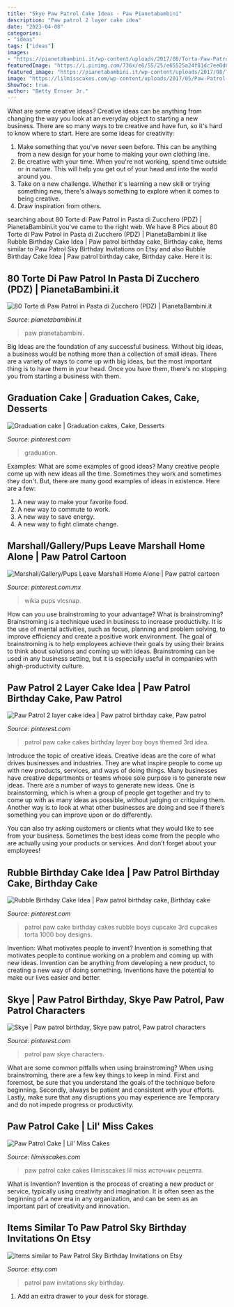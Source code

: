 ```yaml
---
title: "Skye Paw Patrol Cake Ideas - Paw Pianetabambini"
description: "Paw patrol 2 layer cake idea"
date: "2023-04-08"
categories:
- "ideas"
tags: ["ideas"]
images:
- "https://pianetabambini.it/wp-content/uploads/2017/08/Torta-Paw-Patrol-08.jpg"
featuredImage: "https://i.pinimg.com/736x/e6/55/25/e65525a24f81dc7ee0d0d74d7b86e23b--birthday-boys-birthday-cakes.jpg"
featured_image: "https://pianetabambini.it/wp-content/uploads/2017/08/Torta-Paw-Patrol-08.jpg"
image: "https://lilmisscakes.com/wp-content/uploads/2017/05/Paw-Patrol-Cake.jpg"
ShowToc: true
author: "Betty Ernser Jr."
---
```



What are some creative ideas?
Creative ideas can be anything from changing the way you look at an everyday object to starting a new business. There are so many ways to be creative and have fun, so it's hard to know where to start. Here are some ideas for creativity: 
1. Make something that you've never seen before. This can be anything from a new design for your home to making your own clothing line. 
2. Be creative with your time. When you're not working, spend time outside or in nature. This will help you get out of your head and into the world around you. 
3. Take on a new challenge. Whether it's learning a new skill or trying something new, there's always something to explore when it comes to being creative. 
4. Draw inspiration from others.

	

		
searching about 80 Torte di Paw Patrol in Pasta di Zucchero (PDZ) | PianetaBambini.it you've came to the right web. We have 8 Pics about 80 Torte di Paw Patrol in Pasta di Zucchero (PDZ) | PianetaBambini.it like Rubble Birthday Cake Idea | Paw patrol birthday cake, Birthday cake, Items similar to Paw Patrol Sky Birthday Invitations on Etsy and also Rubble Birthday Cake Idea | Paw patrol birthday cake, Birthday cake. Here it is:
		
    
## 80 Torte Di Paw Patrol In Pasta Di Zucchero (PDZ) | PianetaBambini.it

<img loading=lazy src="https://pianetabambini.it/wp-content/uploads/2017/08/Torta-Paw-Patrol-08.jpg" onerror="this.onerror=null;this.src='https://tse1.mm.bing.net/th?id=OIP.5FBpGwQxz4buBqS_5EdbjwHaJ4&amp;pid=15.1';" alt="80 Torte di Paw Patrol in Pasta di Zucchero (PDZ) | PianetaBambini.it">

_Source: pianetabambini.it_

>paw pianetabambini. 

	

Big Ideas are the foundation of any successful business. Without big ideas, a business would be nothing more than a collection of small ideas. There are a variety of ways to come up with big ideas, but the most important thing is to have them in your head. Once you have them, there's no stopping you from starting a business with them.

    
## Graduation Cake | Graduation Cakes, Cake, Desserts

<img loading=lazy src="https://i.pinimg.com/736x/fa/7e/be/fa7ebe144c2f3248366a39adb921a0b7.jpg" onerror="this.onerror=null;this.src='https://tse4.mm.bing.net/th?id=OIP.tyzty781ZBttVoSkaCqzoQHaJQ&amp;pid=15.1';" alt="Graduation cake | Graduation cakes, Cake, Desserts">

_Source: pinterest.com_

>graduation. 

	

Examples: What are some examples of good ideas?
Many creative people come up with new ideas all the time. Sometimes they work and sometimes they don't. But, there are many good examples of ideas in existence. Here are a few: 
1) A new way to make your favorite food. 
2) A new way to commute to work. 
3) A new way to save energy. 
4) A new way to fight climate change.

    
## Marshall/Gallery/Pups Leave Marshall Home Alone | Paw Patrol Cartoon

<img loading=lazy src="https://i.pinimg.com/736x/ab/a1/0c/aba10c21cf82d58e21d4ac391e37c353.jpg" onerror="this.onerror=null;this.src='https://tse2.mm.bing.net/th?id=OIP.7_DhKuInOJDbn4AD463nsAHaEK&amp;pid=15.1';" alt="Marshall/Gallery/Pups Leave Marshall Home Alone | Paw patrol cartoon">

_Source: pinterest.com.mx_

>wikia pups vlcsnap. 

	

How can you use brainstroming to your advantage?
What is brainstroming? Brainstroming is a technique used in business to increase productivity. It is the use of mental activities, such as focus, planning and problem solving, to improve efficiency and create a positive work environment. The goal of brainstroming is to help employees achieve their goals by using their brains to think about solutions and coming up with ideas. Brainstroming can be used in any business setting, but it is especially useful in companies with ahigh-productivity culture.

    
## Paw Patrol 2 Layer Cake Idea | Paw Patrol Birthday Cake, Paw Patrol

<img loading=lazy src="https://i.pinimg.com/736x/ba/e5/60/bae560c5dbc19d25d418e0629eedfb90---layer-cakes-paw-patrol.jpg" onerror="this.onerror=null;this.src='https://tse2.mm.bing.net/th?id=OIP.M3z7LjVtQIrzXG46bonnOwDcEs&amp;pid=15.1';" alt="Paw Patrol 2 layer cake idea | Paw patrol birthday cake, Paw patrol">

_Source: pinterest.com_

>patrol paw cake cakes birthday layer boy boys themed 3rd idea. 

	

Introduce the topic of creative ideas.
Creative ideas are the core of what drives businesses and industries. They are what inspire people to come up with new products, services, and ways of doing things. Many businesses have creative departments or teams whose sole purpose is to generate new ideas.
There are a number of ways to generate new ideas. One is brainstorming, which is when a group of people get together and try to come up with as many ideas as possible, without judging or critiquing them. Another way is to look at what other businesses are doing and see if there’s something you can improve upon or do differently.

You can also try asking customers or clients what they would like to see from your business. Sometimes the best ideas come from the people who are actually using your products or services. And don’t forget about your employees!

    
## Rubble Birthday Cake Idea | Paw Patrol Birthday Cake, Birthday Cake

<img loading=lazy src="https://i.pinimg.com/736x/e6/55/25/e65525a24f81dc7ee0d0d74d7b86e23b--birthday-boys-birthday-cakes.jpg" onerror="this.onerror=null;this.src='https://tse3.mm.bing.net/th?id=OIP.Al1zgI-umbKyqnDJJYcqPgHaJ3&amp;pid=15.1';" alt="Rubble Birthday Cake Idea | Paw patrol birthday cake, Birthday cake">

_Source: pinterest.com_

>patrol paw cake birthday cakes rubble boys cupcake 3rd cupcakes torta 1000 boy designs. 

	

Invention: What motivates people to invent?
Invention is something that motivates people to continue working on a problem and coming up with new ideas. Invention can be anything from developing a new product, to creating a new way of doing something. Inventions have the potential to make our lives easier and better.

    
## Skye | Paw Patrol Birthday, Skye Paw Patrol, Paw Patrol Characters

<img loading=lazy src="https://i.pinimg.com/736x/bb/e7/41/bbe741674ea164d7ca10bf490148f28e--skye-from-paw-patrol-paw-patrol-images.jpg" onerror="this.onerror=null;this.src='https://tse4.mm.bing.net/th?id=OIP.JFZfsSLb-UqdUgunYe5nIQHaJ4&amp;pid=15.1';" alt="Skye | Paw patrol birthday, Skye paw patrol, Paw patrol characters">

_Source: pinterest.com_

>patrol paw skye characters. 

	

What are some common pitfalls when using brainstroming?
When using brainstroming, there are a few key things to keep in mind. First and foremost, be sure that you understand the goals of the technique before beginning. Secondly, always be patient and consistent with your efforts. Lastly, make sure that any disruptions you may experience are Temporary and do not impede progress or productivity.

    
## Paw Patrol Cake | Lil&#039; Miss Cakes

<img loading=lazy src="https://lilmisscakes.com/wp-content/uploads/2017/05/Paw-Patrol-Cake.jpg" onerror="this.onerror=null;this.src='https://tse3.mm.bing.net/th?id=OIP.CsY2KJXUwj8F7IEp7Csu3AHaLH&amp;pid=15.1';" alt="Paw Patrol Cake | Lil&#039; Miss Cakes">

_Source: lilmisscakes.com_

>paw patrol cake cakes lilmisscakes lil miss источник рецепта. 

	

What is Invention?
Invention is the process of creating a new product or service, typically using creativity and imagination. It is often seen as the beginning of a new era in any organization, and can be seen as an important part of creativity and innovation.

    
## Items Similar To Paw Patrol Sky Birthday Invitations On Etsy

<img loading=lazy src="https://img0.etsystatic.com/044/0/7388472/il_570xN.612318438_9yg0.jpg" onerror="this.onerror=null;this.src='https://tse3.mm.bing.net/th?id=OIP.wKiu3pzjM6Myf9zdAVSZawHaFT&amp;pid=15.1';" alt="Items similar to Paw Patrol Sky Birthday Invitations on Etsy">

_Source: etsy.com_

>patrol paw invitations sky birthday. 

	

1. Add an extra drawer to your desk for storage.

